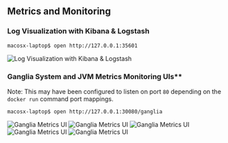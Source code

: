## Metrics and Monitoring
### Log Visualization with Kibana & Logstash
```
macosx-laptop$ open http://127.0.0.1:35601
```
![Log Visualization with Kibana & Logstash](https://s3.amazonaws.com/fluxcapacitor.com/img/flux-kibana.png)

### Ganglia System and JVM Metrics Monitoring UIs**
Note:  This may have been configured to listen on port `80` depending on the `docker run` command port mappings.
```
macosx-laptop$ open http://127.0.0.1:30080/ganglia
```
![Ganglia Metrics UI](https://s3.amazonaws.com/fluxcapacitor.com/img/flux-ganglia-1.png)
![Ganglia Metrics UI](https://s3.amazonaws.com/fluxcapacitor.com/img/flux-ganglia-2.png)
![Ganglia Metrics UI](https://s3.amazonaws.com/fluxcapacitor.com/img/flux-ganglia-3.png)
![Ganglia Metrics UI](https://s3.amazonaws.com/fluxcapacitor.com/img/flux-ganglia-4.png)
![Ganglia Metrics UI](https://s3.amazonaws.com/fluxcapacitor.com/img/flux-ganglia-5.png)

